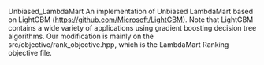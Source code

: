 Unbiased_LambdaMart An implementation of Unbiased LambdaMart based on LightGBM (https://github.com/Microsoft/LightGBM). Note that LightGBM contains a wide variety of applications using gradient boosting decision tree algorithms. Our modification is mainly on the src/objective/rank_objective.hpp, which is the LambdaMart Ranking objective file.
